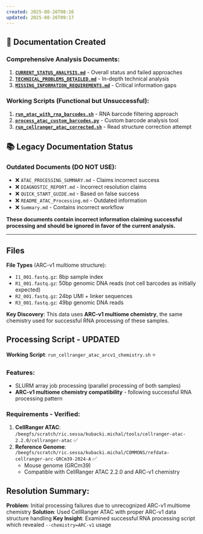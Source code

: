 ```yaml
---
created: 2025-08-26T08:16
updated: 2025-08-26T09:17
---
```


## 📁 Documentation Created

### Comprehensive Analysis Documents:
1. **[`CURRENT_STATUS_ANALYSIS.md`](CURRENT_STATUS_ANALYSIS.md)** - Overall status and failed approaches
2. **[`TECHNICAL_PROBLEMS_DETAILED.md`](TECHNICAL_PROBLEMS_DETAILED.md)** - In-depth technical analysis
3. **[`MISSING_INFORMATION_REQUIREMENTS.md`](MISSING_INFORMATION_REQUIREMENTS.md)** - Critical information gaps

### Working Scripts (Functional but Unsuccessful):
1. **[`run_atac_with_rna_barcodes.sh`](run_atac_with_rna_barcodes.sh)** - RNA barcode filtering approach
2. **[`process_atac_custom_barcodes.py`](process_atac_custom_barcodes.py)** - Custom barcode analysis tool
3. **[`run_cellranger_atac_corrected.sh`](run_cellranger_atac_corrected.sh)** - Read structure correction attempt

## 📚 Legacy Documentation Status

### Outdated Documents (DO NOT USE):
- ❌ `ATAC_PROCESSING_SUMMARY.md` - Claims incorrect success
- ❌ `DIAGNOSTIC_REPORT.md` - Incorrect resolution claims
- ❌ `QUICK_START_GUIDE.md` - Based on false success
- ❌ `README_ATAC_Processing.md` - Outdated information
- ❌ `Summary.md` - Contains incorrect workflow

**These documents contain incorrect information claiming successful processing and should be ignored in favor of the current analysis.**

---

## Files

**File Types** (ARC-v1 multiome structure):
- `I1_001.fastq.gz`: 8bp sample index
- `R1_001.fastq.gz`: 50bp genomic DNA reads (not cell barcodes as initially expected)
- `R2_001.fastq.gz`: 24bp UMI + linker sequences
- `R3_001.fastq.gz`: 49bp genomic DNA reads

**Key Discovery**: This data uses **ARC-v1 multiome chemistry**, the same chemistry used for successful RNA processing of these samples.

## Processing Script - UPDATED
**Working Script**: `run_cellranger_atac_arcv1_chemistry.sh` ⭐

### Features:
- SLURM array job processing (parallel processing of both samples)
- **ARC-v1 multiome chemistry compatibility** - following successful RNA processing pattern
### Requirements - Verified:
1. **CellRanger ATAC**: `/beegfs/scratch/ric.sessa/kubacki.michal/tools/cellranger-atac-2.2.0/cellranger-atac` ✅
2. **Reference Genome**: `/beegfs/scratch/ric.sessa/kubacki.michal/COMMONS/refdata-cellranger-arc-GRCm39-2024-A` ✅
   - Mouse genome (GRCm39)
   - Compatible with CellRanger ATAC 2.2.0 and ARC-v1 chemistry

## Resolution Summary:
**Problem**: Initial processing failures due to unrecognized ARC-v1 multiome chemistry
**Solution**: Used CellRanger ATAC with proper ARC-v1 data structure handling
**Key Insight**: Examined successful RNA processing script which revealed `--chemistry=ARC-v1` usage
